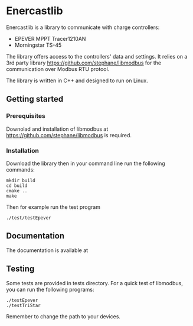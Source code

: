 # Enercastlib
Enercastlib is a library to communicate with charge controllers:
- EPEVER MPPT Tracer1210AN
- Morningstar TS-45

The library offers access to the controllers' data and settings. 
It relies on a 3rd party library https://github.com/stephane/libmodbus for the communication over Modbus RTU protool.

The library is written in C++ and designed to run on Linux.

## Getting started 
### Prerequisites
Downolad and installation of libmodbus at  https://github.com/stephane/libmodbus is required.
### Installation
Download the library then in your command line run the following commands:
```
mkdir build
cd build
cmake ..
make
```
Then for example run the test program
```
./test/testEpever
```

## Documentation
The documentation is available at

## Testing
Some tests are provided in tests directory. 
For a quick test of libmodbus, you can run the following programs:
```
./testEpever
./testTriStar
```
Remember to change the path to your devices.

